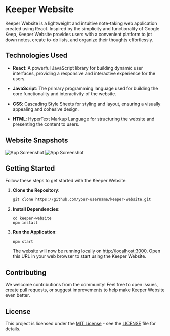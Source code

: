 # Keeper Website

Keeper Website is a lightweight and intuitive note-taking web application created using React. Inspired by the simplicity and functionality of Google Keep, Keeper Website provides users with a convenient platform to jot down notes, create to-do lists, and organize their thoughts effortlessly.

## Technologies Used

- **React**: A powerful JavaScript library for building dynamic user interfaces, providing a responsive and interactive experience for the users.

- **JavaScript**: The primary programming language used for building the core functionality and interactivity of the website.

- **CSS**: Cascading Style Sheets for styling and layout, ensuring a visually appealing and cohesive design.

- **HTML**: HyperText Markup Language for structuring the website and presenting the content to users.

## Website Snapshots

![App Screenshot](https://www.linkpicture.com/q/Screenshot-2023-10-06-194505.png)
![App Screenshot](https://www.linkpicture.com/q/Screenshot-2023-10-06-194558.png)

## Getting Started

Follow these steps to get started with the Keeper Website:

1. **Clone the Repository**:
   ```
   git clone https://github.com/your-username/keeper-website.git
   ```

2. **Install Dependencies**:
   ```
   cd keeper-website
   npm install
   ```

3. **Run the Application**:
   ```
   npm start
   ```

   The website will now be running locally on [http://localhost:3000](http://localhost:3000). Open this URL in your web browser to start using the Keeper Website.

## Contributing

We welcome contributions from the community! Feel free to open issues, create pull requests, or suggest improvements to help make Keeper Website even better.

## License

This project is licensed under the [MIT License](LICENSE) - see the [LICENSE](LICENSE) file for details.
